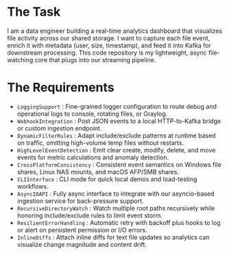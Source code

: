 # The Task

I am a data engineer building a real-time analytics dashboard that visualizes file activity across our shared storage. I want to capture each file event, enrich it with metadata (user, size, timestamp), and feed it into Kafka for downstream processing. This code repository is my lightweight, async file-watching core that plugs into our streaming pipeline.

# The Requirements

* `LoggingSupport` : Fine-grained logger configuration to route debug and operational logs to console, rotating files, or Graylog.
* `WebhookIntegration` : Post JSON events to a local HTTP-to-Kafka bridge or custom ingestion endpoint.
* `DynamicFilterRules` : Adapt include/exclude patterns at runtime based on traffic, omitting high-volume temp files without restarts.
* `HighLevelEventDetection` : Emit clear create, modify, delete, and move events for metric calculations and anomaly detection.
* `CrossPlatformConsistency` : Consistent event semantics on Windows file shares, Linux NAS mounts, and macOS AFP/SMB shares.
* `CLIInterface` : CLI mode for quick local demos and load-testing workflows.
* `AsyncIOAPI` : Fully async interface to integrate with our asyncio-based ingestion service for back-pressure support.
* `RecursiveDirectoryWatch` : Watch multiple root paths recursively while honoring include/exclude rules to limit event storm.
* `ResilientErrorHandling` : Automatic retry with backoff plus hooks to log or alert on persistent permission or I/O errors.
* `InlineDiffs` : Attach inline diffs for text file updates so analytics can visualize change magnitude and content drift.
